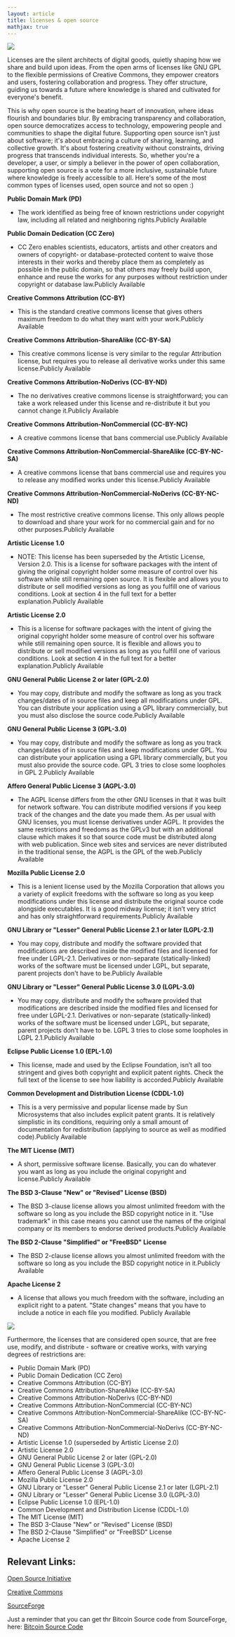 ```yaml
---
layout: article
title: licenses & open source
mathjax: true
---
```


<img src="/images/cc.png"/>

Licenses are the silent architects of digital goods, quietly shaping how we share and build upon ideas. From the open arms of licenses like GNU GPL to the flexible permissions of Creative Commons, they empower creators and users, fostering collaboration and progress. They offer structure, guiding us towards a future where knowledge is shared and cultivated for everyone's benefit. 

This is why open source is the beating heart of innovation, where ideas flourish and boundaries blur. By embracing transparency and collaboration, open source democratizes access to technology, empowering people and communities to shape the digital future. Supporting open source isn't just about software; it's about embracing a culture of sharing, learning, and collective growth. It's about fostering creativity without constraints, driving progress that transcends individual interests. So, whether you're a developer, a user, or simply a believer in the power of open collaboration, supporting open source is a vote for a more inclusive, sustainable future where knowledge is freely accessible to all. Here's some of the most common types of licenses used, open source and not so open :)

**Public Domain Mark (PD)**

- The work identified as being free of known restrictions under copyright law, including all related and neighboring rights.Publicly Available

**Public Domain Dedication (CC Zero)**

- CC Zero enables scientists, educators, artists and other creators and owners of copyright- or database-protected content to waive those interests in their works and thereby place them as completely as possible in the public domain, so that others may freely build upon, enhance and reuse the works for any purposes without restriction under copyright or database law.Publicly Available

**Creative Commons Attribution (CC-BY)**

- This is the standard creative commons license that gives others maximum freedom to do what they want with your work.Publicly Available

**Creative Commons Attribution-ShareAlike (CC-BY-SA)**

- This creative commons license is very similar to the regular Attribution license, but requires you to release all derivative works under this same license.Publicly Available

**Creative Commons Attribution-NoDerivs (CC-BY-ND)**

- The no derivatives creative commons license is straightforward; you can take a work released under this license and re-distribute it but you cannot change it.Publicly Available

**Creative Commons Attribution-NonCommercial (CC-BY-NC)**

- A creative commons license that bans commercial use.Publicly Available

**Creative Commons Attribution-NonCommercial-ShareAlike (CC-BY-NC-SA)**

- A creative commons license that bans commercial use and requires you to release any modified works under this license.Publicly Available

**Creative Commons Attribution-NonCommercial-NoDerivs (CC-BY-NC-ND)**

- The most restrictive creative commons license. This only allows people to download and share your work for no commercial gain and for no other purposes.Publicly Available

**Artistic License 1.0**

- NOTE: This license has been superseded by the Artistic License, Version 2.0. This is a license for software packages with the intent of giving the original copyright holder some measure of control over his software while still remaining open source. It is flexible and allows you to distribute or sell modified versions as long as you fulfill one of various conditions. Look at section 4 in the full text for a better explanation.Publicly Available

**Artistic License 2.0**

- This is a license for software packages with the intent of giving the original copyright holder some measure of control over his software while still remaining open source. It is flexible and allows you to distribute or sell modified versions as long as you fulfill one of various conditions. Look at section 4 in the full text for a better explanation.Publicly Available

**GNU General Public License 2 or later (GPL-2.0)**

- You may copy, distribute and modify the software as long as you track changes/dates of in source files and keep all modifications under GPL. You can distribute your application using a GPL library commercially, but you must also disclose the source code.Publicly Available

**GNU General Public License 3 (GPL-3.0)**

- You may copy, distribute and modify the software as long as you track changes/dates of in source files and keep modifications under GPL. You can distribute your application using a GPL library commercially, but you must also provide the source code. GPL 3 tries to close some loopholes in GPL 2.Publicly Available

**Affero General Public License 3 (AGPL-3.0)**

- The AGPL license differs from the other GNU licenses in that it was built for network software. You can distribute modified versions if you keep track of the changes and the date you made them. As per usual with GNU licenses, you must license derivatives under AGPL. It provides the same restrictions and freedoms as the GPLv3 but with an additional clause which makes it so that source code must be distributed along with web publication. Since web sites and services are never distributed in the traditional sense, the AGPL is the GPL of the web.Publicly Available

**Mozilla Public License 2.0**

- This is a lenient license used by the Mozilla Corporation that allows you a variety of explicit freedoms with the software so long as you keep modifications under this license and distribute the original source code alongside executables. It is a good midway license; it isn’t very strict and has only straightforward requirements.Publicly Available

**GNU Library or "Lesser" General Public License 2.1 or later (LGPL-2.1)**

- You may copy, distribute and modify the software provided that modifications are described inside the modified files and licensed for free under LGPL-2.1. Derivatives or non-separate (statically-linked) works of the software must be licensed under LGPL, but separate, parent projects don't have to be.Publicly Available

**GNU Library or "Lesser" General Public License 3.0 (LGPL-3.0)**

- You may copy, distribute and modify the software provided that modifications are described inside the modified files and licensed for free under LGPL-2.1. Derivatives or non-separate (statically-linked) works of the software must be licensed under LGPL, but separate, parent projects don't have to be. LGPL 3 tries to close some loopholes in LGPL 2.1.Publicly Available

**Eclipse Public License 1.0 (EPL-1.0)**

- This license, made and used by the Eclipse Foundation, isn’t all too stringent and gives both copyright and explicit patent rights. Check the full text of the license to see how liability is accorded.Publicly Available

**Common Development and Distribution License (CDDL-1.0)**

- This is a very permissive and popular license made by Sun Microsystems that also includes explicit patent grants. It is relatively simplistic in its conditions, requiring only a small amount of documentation for redistribution (applying to source as well as modified code).Publicly Available

**The MIT License (MIT)**

- A short, permissive software license. Basically, you can do whatever you want as long as you include the original copyright and license.Publicly Available

**The BSD 3-Clause "New" or "Revised" License (BSD)**

- The BSD 3-clause license allows you almost unlimited freedom with the software so long as you include the BSD copyright notice in it. "Use trademark" in this case means you cannot use the names of the original company or its members to endorse derived products.Publicly Available

**The BSD 2-Clause "Simplified" or "FreeBSD" License**

- The BSD 2-clause license allows you almost unlimited freedom with the software so long as you include the BSD copyright notice in it.Publicly Available

**Apache License 2**

- A license that allows you much freedom with the software, including an explicit right to a patent. "State changes" means that you have to include a notice in each file you modified. Publicly Available

<img src="/images/opensource.png"/>

Furthermore, the licenses that are considered open source, that are free use, modify, and distribute - software or creative works, with varying degrees of restrictions are:

- Public Domain Mark (PD)
- Public Domain Dedication (CC Zero)
- Creative Commons Attribution (CC-BY)
- Creative Commons Attribution-ShareAlike (CC-BY-SA)
- Creative Commons Attribution-NoDerivs (CC-BY-ND)
- Creative Commons Attribution-NonCommercial (CC-BY-NC)
- Creative Commons Attribution-NonCommercial-ShareAlike (CC-BY-NC-SA)
- Creative Commons Attribution-NonCommercial-NoDerivs (CC-BY-NC-ND)
- Artistic License 1.0 (superseded by Artistic License 2.0)
- Artistic License 2.0
- GNU General Public License 2 or later (GPL-2.0)
- GNU General Public License 3 (GPL-3.0)
- Affero General Public License 3 (AGPL-3.0)
- Mozilla Public License 2.0
- GNU Library or "Lesser" General Public License 2.1 or later (LGPL-2.1)
- GNU Library or "Lesser" General Public License 3.0 (LGPL-3.0)
- Eclipse Public License 1.0 (EPL-1.0)
- Common Development and Distribution License (CDDL-1.0)
- The MIT License (MIT)
- The BSD 3-Clause "New" or "Revised" License (BSD)
- The BSD 2-Clause "Simplified" or "FreeBSD" License
- Apache License 2

<h2 align="left">Relevant Links:</h2>

<a href="https://opensource.org/"> Open Source Initiative </a>

<a href="https://creativecommons.org/"> Creative Commons </a>

<a href="https://sourceforge.net/"> SourceForge </a>

Just a reminder that you can get thr Bitcoin Source code from SourceForge, here: <a href="https://sourceforge.net/projects/bitcoin.mirror/"> Bitcoin Source Code </a> 

